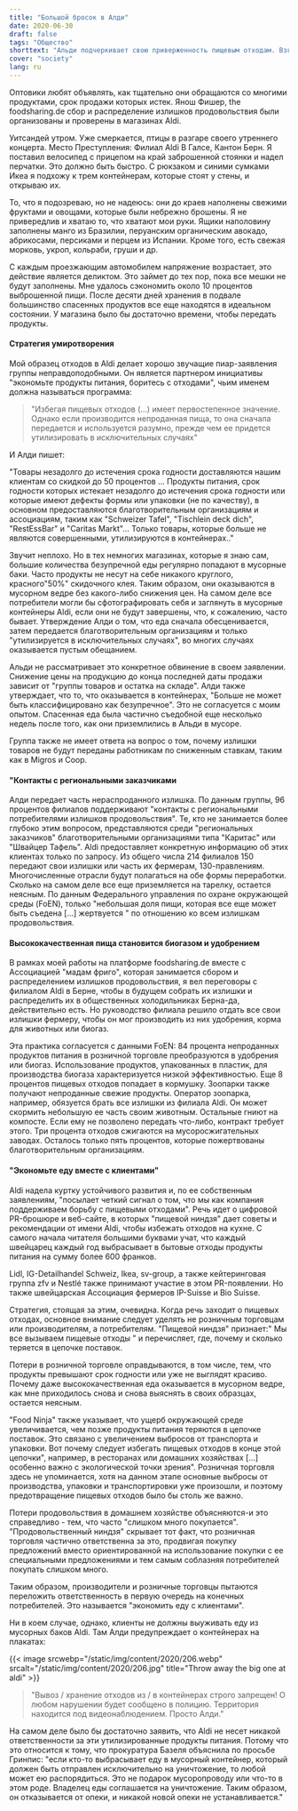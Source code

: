 ```yaml
---
title: "Большой бросок в Алди"
date: 2020-06-30
draft: false
tags: "Общество"
shorttext: "Альди подчеркивает свою приверженность пищевым отходам. Взгляд на его мусорные баки показывает, что это в первую очередь пиар."
cover: "society"
lang: ru
---
```


Оптовики любят объявлять, как тщательно они обращаются со многими продуктами, срок продажи которых истек. Янош Фишер, the foodsharing.de сбор и распределение излишков продовольствия были организованы и проверены в магазинах Aldi.

Уитсандей утром. Уже смеркается, птицы в разгаре своего утреннего концерта. Место Преступления: Филиал Aldi В Галсе, Кантон Берн. Я поставил велосипед с прицепом на край заброшенной стоянки и надел перчатки. Это должно быть быстро. С рюкзаком и синими сумками Икеа я подхожу к трем контейнерам, которые стоят у стены, и открываю их.

То, что я подозреваю, но не надеюсь: они до краев наполнены свежими фруктами и овощами, которые были небрежно брошены. Я не привередлив и хватаю то, что хватают мои руки. Ящики наполовину заполнены манго из Бразилии, перуанским органическим авокадо, абрикосами, персиками и перцем из Испании. Кроме того, есть свежая морковь, укроп, кольраби, груши и др.

С каждым проезжающим автомобилем напряжение возрастает, это действие является деликтом. Это займет до тех пор, пока все мешки не будут заполнены. Мне удалось сэкономить около 10 процентов выброшенной пищи. После десяти дней хранения в подвале большинство спасенных продуктов все еще находятся в идеальном состоянии. У магазина было бы достаточно времени, чтобы передать продукты.

#### Стратегия умиротворения

Мой образец отходов в Aldi делает хорошо звучащие пиар-заявления группы неправдоподобными. Он является партнером инициативы "экономьте продукты питания, боритесь с отходами", чьим именем должна называться программа:

> "Избегая пищевых отходов (...) имеет первостепенное значение. Однако если производится непроданная пища, то она сначала передается и используется разумно, прежде чем ее придется утилизировать в исключительных случаях"

И Алди пишет:

"Товары незадолго до истечения срока годности доставляются нашим клиентам со скидкой до 50 процентов ... Продукты питания, срок годности которых истекает незадолго до истечения срока годности или которые имеют дефекты формы или упаковки (не по качеству), в основном предоставляются благотворительным организациям и ассоциациям, таким как "Schweizer Tafel", "Tischlein deck dich", "RestEssBar" и "Caritas Markt"... Только товары, которые больше не являются совершенными, утилизируются в контейнерах.."

Звучит неплохо. Но в тех немногих магазинах, которые я знаю сам, большие количества безупречной еды регулярно попадают в мусорные баки. Часто продукты не несут на себе никакого круглого, красного"50%" скидочного клея. Таким образом, они оказываются в мусорном ведре без какого-либо снижения цен. На самом деле все потребители могли бы сфотографировать себя и заглянуть в мусорные контейнеры Aldi, если они не будут завершены, что, к сожалению, часто бывает. Утверждение Алди о том, что еда сначала обесценивается, затем передается благотворительным организациям и только "утилизируется в исключительных случаях", во многих случаях оказывается пустым обещанием.

Альди не рассматривает это конкретное обвинение в своем заявлении. Снижение цены на продукцию до конца последней даты продажи зависит от "группы товаров и остатка на складе". Алди также утверждает, что то, что оказывается в контейнерах, "Больше не может быть классифицировано как безупречное". Это не согласуется с моим опытом. Спасенная еда была частично съедобной еще несколько недель после того, как они приземлились в Альди в мусоре.

Группа также не имеет ответа на вопрос о том, почему излишки товаров не будут переданы работникам по сниженным ставкам, таким как в Migros и Coop.

#### "Контакты с региональными заказчиками

Алди передает часть нераспроданного излишка. По данным группы, 96 процентов филиалов поддерживают "контакты с региональными потребителями излишков продовольствия". Те, кто не занимается более глубоко этим вопросом, представляются среди "региональных заказчиков" благотворительными организациями типа "Каритас" или "Швайцер Тафель". Aldi предоставляет конкретную информацию об этих клиентах только по запросу. Из общего числа 214 филиалов 150 передают свои излишки или часть их фермерам, 130-правлениям. Многочисленные отрасли будут полагаться на обе формы переработки. Сколько на самом деле все еще приземляется на тарелку, остается неясным. По данным Федерального управления по охране окружающей среды (FoEN), только "небольшая доля пищи, которая все еще может быть съедена [...] жертвуется " по отношению ко всем излишкам продовольствия.

#### Высококачественная пища становится биогазом и удобрением

В рамках моей работы на платформе foodsharing.de вместе с Ассоциацией "мадам фриго", которая занимается сбором и распределением излишков продовольствия, я вел переговоры с филиалом Aldi в Берне, чтобы в будущем собрать их излишки и распределить их в общественных холодильниках Берна-да, действительно есть. Но руководство филиала решило отдать все свои излишки фермеру, чтобы он мог производить из них удобрения, корма для животных или биогаз.

Эта практика согласуется с данными FoEN: 84 процента непроданных продуктов питания в розничной торговле преобразуются в удобрения или биогаз. Использование продуктов, упакованных в пластик, для производства биогаза характеризуется низкой эффективностью. Еще 8 процентов пищевых отходов попадает в кормушку. Зоопарки также получают непроданные свежие продукты. Оператор зоопарка, например, обязуется брать все излишки из филиала Aldi. Он может скормить небольшую ее часть своим животным. Остальные гниют на компосте. Если ему не позволено передать что-либо, контракт требует этого. Три процента отходов сжигаются на мусоросжигательных заводах. Осталось только пять процентов, которые пожертвованы благотворительным организациям.

#### "Экономьте еду вместе с клиентами"

Aldi надела куртку устойчивого развития и, по ее собственным заявлениям, "посылает четкий сигнал о том, что мы как компания поддерживаем борьбу с пищевыми отходами". Речь идет о цифровой PR-брошюре и веб-сайте, в которых "пищевой ниндзя" дает советы и рекомендации от имени Aldi, чтобы избежать отходов на кухне. С самого начала читателя большими буквами учат, что каждый швейцарец каждый год выбрасывает в бытовые отходы продукты питания на сумму более 600 франков.

Lidl, IG-Detailhandel Schweiz, Ikea, sv-group, а также кейтеринговая группа zfv и Nestlé также принимают участие в этом PR-появлении. Но также швейцарская Ассоциация фермеров IP-Suisse и Bio Suisse.

Стратегия, стоящая за этим, очевидна. Когда речь заходит о пищевых отходах, основное внимание следует уделять не розничным торговцам или производителям, а потребителям. "Пищевой ниндзя" признает:" Мы все вызываем пищевые отходы " и перечисляет, где, почему и сколько теряется в цепочке поставок.

Потери в розничной торговле оправдываются, в том числе, тем, что продукты превышают срок годности или уже не выглядят красиво. Почему даже высококачественная еда оказывается в мусорном ведре, как мне приходилось снова и снова выяснять в своих образцах, остается неясным.

"Food Ninja" также указывает, что ущерб окружающей среде увеличивается, чем позже продукты питания теряются в цепочке поставок. Это связано с увеличением выбросов от транспорта и упаковки. Вот почему следует избегать пищевых отходов в конце этой цепочки", например, в ресторанах или домашних хозяйствах [...] особенно важно с экологической точки зрения". Розничная торговля здесь не упоминается, хотя на данном этапе основные выбросы от производства, упаковки и транспортировки уже произошли, и поэтому предотвращение пищевых отходов было бы столь же важно.

Потери продовольствия в домашнем хозяйстве объясняются-и это справедливо - тем, что часто "слишком много покупается". "Продовольственный ниндзя" скрывает тот факт, что розничная торговля частично ответственна за это, продвигая покупку предложений вместо ориентированной на использование покупки с ее специальными предложениями и тем самым соблазняя потребителей покупать слишком много.

Таким образом, производители и розничные торговцы пытаются переложить ответственность в первую очередь на конечных потребителей. Это называется "экономить еду с клиентами".

Ни в коем случае, однако, клиенты не должны выуживать еду из мусорных баков Aldi. Там Алди предупреждает о контейнерах на плакатах:

{{< image srcwebp="/static/img/content/2020/206.webp" srcalt="/static/img/content/2020/206.jpg" title="Throw away the big one at aldi" >}}

> "Вывоз / хранение отходов из / в контейнерах строго запрещен! О любом нарушении будет сообщено в полицию. Территория находится под видеонаблюдением. Просто Алди."

На самом деле было бы достаточно заявить, что Aldi не несет никакой ответственности за эти утилизированные продукты питания. Потому что это относится к тому, что прокуратура Базеля объяснила по просьбе Гринпис: "если кто-то выбрасывает еду в мусорный контейнер, который должен быть отправлен исключительно на уничтожение, то любой может ею распорядиться. Это не подарок мусоропроводу или что-то в этом роде. Владелец еды соглашается на уничтожение. Таким образом, он отказывается от опеки, и никакой новой опеки не устанавливается."
